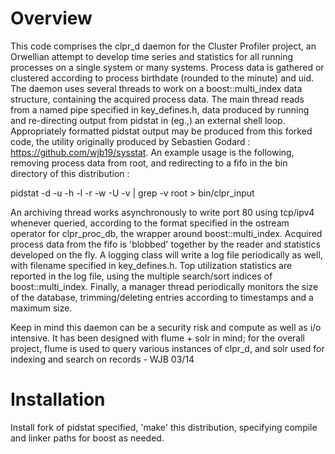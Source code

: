 Overview
========

This code comprises the clpr_d daemon for the Cluster Profiler project, an Orwellian attempt to develop time series and statistics for all running processes on a single system or many systems. Process data is gathered or clustered according to process birthdate (rounded to the minute) and uid. The daemon uses several threads to work on a boost::multi_index data structure, containing the acquired process data. The main thread reads from a named pipe specified in key_defines.h, data produced by running and re-directing output from pidstat in (eg.,) an external shell loop. Appropriately formatted pidstat output may be produced from this forked code, the utility originally produced by Sebastien Godard : https://github.com/wjb19/sysstat. An example usage is the following, removing process data from root, and redirecting to a fifo in the bin directory of this distribution :

pidstat -d -u -h -l -r -w -U -v | grep -v root > bin/clpr_input

An archiving thread works asynchronously to write port 80 using tcp/ipv4 whenever queried, according to the format specified in the ostream operator for clpr_proc_db, the wrapper around boost::multi_index. Acquired process data from the fifo is 'blobbed' together by the reader and statistics developed on the fly. A logging class will write a log file periodically as well, with filename specified in key_defines.h. Top utilization statistics are reported in the log file, using the multiple search/sort indices of boost::multi_index. Finally, a manager thread periodically monitors the size of the database, trimming/deleting entries according to timestamps and a maximum size.

Keep in mind this daemon can be a security risk and compute as well as i/o intensive. It has been designed with flume + solr in mind; for the overall project, flume is used to query various instances of clpr_d, and solr used for indexing and search on records - WJB 03/14

Installation
============
Install fork of pidstat specified, 'make' this distribution, specifying compile and linker paths for boost as needed. 
